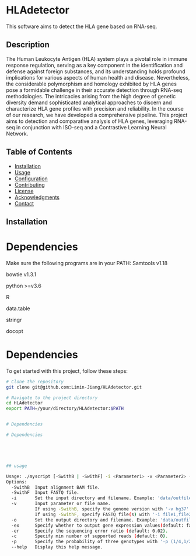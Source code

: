 # HLAdetector
This software aims to detect the HLA gene based on RNA-seq.

## Description
The Human Leukocyte Antigen (HLA) system plays a pivotal role in immune response regulation, serving as a key component in the identification and defense against foreign substances, and its understanding holds profound implications for various aspects of human health and disease. Nevertheless, the considerable polymorphism and homology exhibited by HLA genes pose a formidable challenge in their accurate detection through RNA-seq methodologies. The intricacies arising from the high degree of genetic diversity demand sophisticated analytical approaches to discern and characterize HLA gene profiles with precision and reliability. In the course of our research, we have developed a comprehensive pipeline. This project aims to detection and comparative analysis of HLA genes, leveraging RNA-seq in conjunction with ISO-seq and a Contrastive Learning Neural Network. 

## Table of Contents

- [Installation](#installation)
- [Usage](#usage)
- [Configuration](#configuration)
- [Contributing](#contributing)
- [License](#license)
- [Acknowledgments](#acknowledgments)
- [Contact](#contact)

## Installation

# Dependencies
Make sure the following programs are in your PATH:
Samtools v1.18

bowtie v1.3.1

python >=v3.6

R 

data.table

stringr

docopt

# Dependencies
To get started with this project, follow these steps:

```bash
# Clone the repository
git clone git@github.com:Limin-Jiang/HLAdetector.git

# Navigate to the project directory
cd HLAdetector
export PATH=/your/directory/HLAdetector:$PATH


# Dependencies

# Dependencies





## usage

Usage: ./myscript [-SwithB | -SwithF] -i <Parameter1> -v <Parameter2> -er <Parameter3> -c <Parameter4> -o <Parameter5>  -p <Parameter6> [-ex]
Options:
  -SwithB  Input alignment BAM file.
  -SwithF  Input FASTQ file.
  -i       Set the input directory and filename. Example: 'data/outfile.bam'.
  -v       Input parameter or file name.
           If using -SwithB, specify the genome version with '-v hg37' or '-v hg38'.
           If using -SwithF, specify FASTQ file(s) with '-i file1,file2' (two files) or '-i file' (one file).
  -o       Set the output directory and filename. Example: 'data/outfile'.
  -ex      Specify whether to output gene expression values(default: false).
  -er      Specify the sequencing error ratio (default: 0.02).
  -c       Specify min number of supported reads (default: 0).
  -p       Specify the probability of three genotypes with '-p (1/4,1/2,1/4)' (default: (1/3,1/3,1/3)).
  --help   Display this help message.


